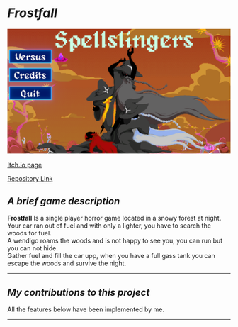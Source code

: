 # *Frostfall*

![Spellslingers Menu](/SpellSlingers/Images/SpellSlingers_Menu.png)  

[Itch.io page](https://yrgo-game-creator.itch.io/spellslingers)  

[Repository Link](https://github.com/Gankare/FrostfallHorrorGame)  

## *A brief game description*  

**Frostfall** Is a single player horror game located in a snowy forest at night. Your car ran out of fuel and with only a lighter, you have to search the woods for fuel.  
A wendigo roams the woods and is not happy to see you, you can run but you can not hide.  
Gather fuel and fill the car upp, when you have a full gass tank you can escape the woods and survive the night.  

---

## *My contributions to this project*

All the features below have been implemented by me. 

---

